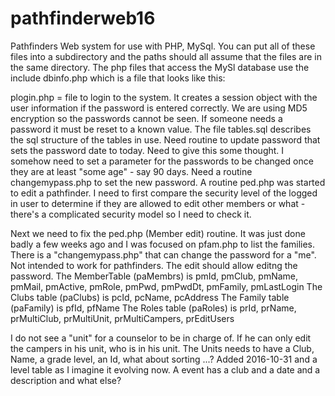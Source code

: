  # pathfinderweb16
Pathfinders Web system for use with PHP, MySql. You can put all of these files into a subdirectory and the paths should all assume that the files are in the same directory. The php files that access the MySl database use the include dbinfo.php which is a file that looks like this:
<?php
	$dbserver = "servernameOrIP";
	$dbuser   = "username";
	$dbpass   = "UsErPasS";
	$database = "database_name";
?>
plogin.php = file to login to the system. It creates a session object with the user information if the password is entered correctly. We are using MD5 encryption so the passwords cannot be seen. If someone needs a password it must be reset to a known value. The file tables.sql describes the sql structure of the tables in use.
Need routine to update password that sets the password date to today. Need to give this some thought. I somehow need to set a parameter for the passwords to be changed once they are at least "some age" - say 90 days. Need a routine changemypass.php to set the new password. A routine ped.php was started to edit a pathfinder. I need to first compare the security level of the logged in user to determine if they are allowed to edit other members or what - there's a complicated security model so I need to check it.

Next we need to fix the ped.php (Member edit) routine. It was just done badly a few weeks ago and I was focused on pfam.php to list the families.
There is a "changemypass.php" that can change the password for a "me". Not intended to work for pathfinders. The edit should allow editng the password.
The MemberTable (paMembrs) is pmId, pmClub, pmName, pmMail, pmActive, pmRole, pmPwd, pmPwdDt, pmFamily, pmLastLogin
The Clubs table (paClubs) is pcId, pcName, pcAddress
The Family table (paFamily) is pfId, pfName
The Roles table (paRoles) is prId, prName, prMultiClub, prMultiUnit, prMultiCampers, prEditUsers

I do not see a "unit" for a counselor to be in charge of. If he can only edit the campers in his unit, who is in his unit.
The Units needs to have a Club, Name, a grade level, an Id, what about sorting ...?
 Added 2016-10-31 and a level table as I imagine it evolving now.
A event has a club and a date and a description and what else?
